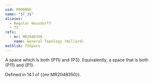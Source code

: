 ```yaml
---
uid: P000005
name: "$T_3$"
aliases:
  - Regular Hausdorff
  - T3
refs:
  - mr: MR2048350
    name: General Topology (Willard)
mathlib: T3Space
---
```


A space which is both {P11} and {P3}. 
Equivalently, a space that is both {P11} and {P1}.

Defined in 14.1 of {{mr:MR2048350}}.
